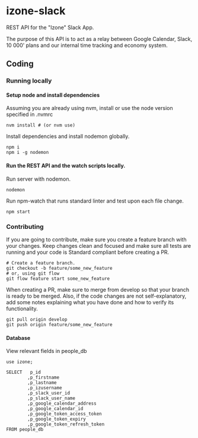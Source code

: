# izone-slack

REST API for the "Izone" Slack App.

The purpose of this API is to act as a relay between Google Calendar, Slack, 10 000' plans and our internal time tracking and economy system.

## Coding

### Running locally

#### Setup node and install dependencies

Assuming you are already using nvm, install or use the node version specified in .nvmrc
```
nvm install # (or nvm use)
```

Install dependencies and install nodemon globally.
```
npm i
npm i -g nodemon

```

#### Run the REST API and the watch scripts locally.

Run server with nodemon.
```
nodemon
```
Run npm-watch that runs standard linter and test upon each file change.
```
npm start
```

### Contributing

If you are going to contribute, make sure you create a feature branch with your changes. Keep changes clean and focused and make sure all tests are running and your code is Standard compliant before creating a PR.

```
# Create a feature branch.
git checkout -b feature/some_new_feature
# or, using git flow
git flow feature start some_new_feature
```

When creating a PR, make sure to merge from develop so that your branch is ready to be merged. Also, if the code changes are not self-explanatory, add some notes explaining what you have done and how to verify its functionality.

```
git pull origin develop
git push origin feature/some_new_feature
```

#### Database

View relevant fields in people_db
```
use izone;

SELECT	 p_id
		,p_firstname
		,p_lastname
		,p_izusername
		,p_slack_user_id
		,p_slack_user_name
		,p_google_calendar_address
		,p_google_calendar_id
		,p_google_token_access_token
		,p_google_token_expiry
		,p_google_token_refresh_token
FROM people_db

```

